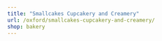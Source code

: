 ```yaml
---
title: "Smallcakes Cupcakery and Creamery"
url: /oxford/smallcakes-cupcakery-and-creamery/
shop: bakery
---
```

